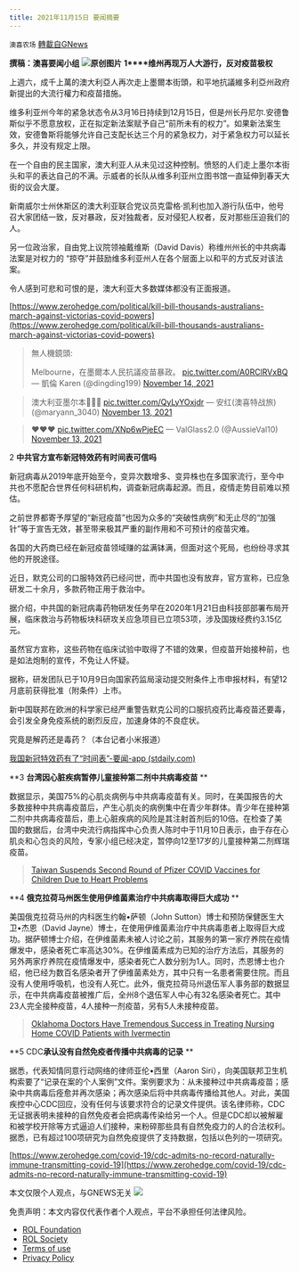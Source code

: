 ```yaml
---
title: 2021年11月15日 要闻摘要
---
```

`澳喜农场` [轉載自GNews](https://gnews.org/zh-hans/1666109/)

**撰稿：澳喜要闻小组**
![](https://assets.gnews.org/wp-content/uploads/2021/11/Picture1-10.jpg)**原创图片**
**1****维州再现万人大游行，反对疫苗极权**

上週六，成千上萬的澳大利亞人再次走上墨爾本街頭，和平地抗議維多利亞州政府新提出的大流行權力和疫苗措施。

维多利亚州今年的紧急状态令从3月16日持续到12月15日，但是州长丹尼尔.安德鲁斯似乎不愿意放权，正在拟定新法案赋予自己“前所未有的权力”。如果新法案生效，安德鲁斯将能够允许自己支配长达三个月的紧急权力，对于紧急权力可以延长多久，并没有规定上限。

在一个自由的民主国家，澳大利亚人从未见过这种控制。愤怒的人们走上墨尔本街头和平的表达自己的不满。示威者的长队从维多利亚州立图书馆一直延伸到春天大街的议会大厦。

新南威尔士州休斯区的澳大利亚联合党议员克雷格·凯利也加入游行队伍中，他号召大家团结一致，反对暴政，反对独裁者，反对侵犯人权者，反对那些压迫我们的人。

另一位政治家，自由党上议院领袖戴维斯（David Davis）称维州州长的中共病毒法案是对权力的 “掠夺”并鼓励维多利亚州人在各个层面上以和平的方式反对该法案。

令人感到可悲和可恨的是，澳大利亚大多数媒体都没有正面报道。

[https://www.zerohedge.com/political/kill-bill-thousands-australians-march-against-victorias-covid-powers](https://www.zerohedge.com/political/kill-bill-thousands-australians-march-against-victorias-covid-powers)



> 無人機鏡頭: 
> 
> Melbourne，在墨爾本人民抗議疫苗暴政。 [pic.twitter.com/A0RClRVxBQ](https://t.co/A0RClRVxBQ)
> — 凱倫 Karen (@dingding199) [November 14, 2021](https://twitter.com/dingding199/status/1459735500009443328?ref_src=twsrc%5Etfw)





> 澳大利亚墨尔本💪💪💪 [pic.twitter.com/QyLyYOxjdr](https://t.co/QyLyYOxjdr)
> — 安红(澳喜特战旅) (@maryann\_3040) [November 13, 2021](https://twitter.com/maryann_3040/status/1459406919957766144?ref_src=twsrc%5Etfw)





> ❤️❤️❤️ [pic.twitter.com/XNp6wPjeEC](https://t.co/XNp6wPjeEC)
> — ValGlass2.0 (@AussieVal10) [November 13, 2021](https://twitter.com/AussieVal10/status/1459342824055336961?ref_src=twsrc%5Etfw)





2 **中共官方宣布新冠特效药有时间表可信吗**

新冠病毒从2019年底开始至今，变异次数增多、变异株也在多国家流行，至今中共也不愿配合世界任何科研机构，调查新冠病毒起源。而且，疫情走势目前难以预估。

之前世界都寄予厚望的“新冠疫苗”也因为众多的“突破性病例”和无止尽的“加强针”等于宣告无效，甚至带来极其严重的副作用和不可预计的疫苗灾难。

各国的大药商已经在新冠疫苗领域赚的盆满钵满，但面对这个死局，也纷纷寻求其他的开脱途径。

近日，默克公司的口服特效药已经问世，而中共国也没有放弃，官方宣称，已应急研发二十余月，多款药物正用于救治中。

据介绍，中共国的新冠病毒药物研发任务早在2020年1月21日由科技部部署布局开展，临床救治与药物板块科研攻关应急项目已立项53项，涉及国拨经费约3.15亿元。

虽然官方宣称，这些药物在临床试验中取得了不错的效果，但疫苗开始接种前，也是如法炮制的宣传，不免让人怀疑。

据称，研发团队已于10月9日向国家药监局滚动提交附条件上市申报材料，有望12月底前获得批准（附条件）上市。

新中国联邦在欧洲的科学家已经严重警告默克公司的口服抗疫药比毒疫苗还要毒，会引发全身免疫系统的剧烈反应，加速身体的不良症状。

究竟是解药还是毒药？（本台记者小米报道）

[我国新冠特效药有了“时间表”-要闻-app (stdaily.com)](http://www.stdaily.com/app/yaowen/2021-11/15/content_1231800.shtml)

**3 ****台湾因心脏疾病暂停儿童接种第二剂中共病毒疫苗**** **

数据显示，美国75%的心肌炎病例与中共病毒疫苗有关。同时，在美国报告的大多数接种中共病毒疫苗后，产生心肌炎的病例集中在青少年群体。青少年在接种第二剂中共病毒疫苗后，患上心脏疾病的风险是其注射首剂后的10倍。在检查了美国的数据后，台湾中央流行病指挥中心负责人陈时中于11月10日表示，由于存在心肌炎和心包炎的风险，专家小组已经决定，暂停向12至17岁的儿童接种第二剂辉瑞疫苗。



> [Taiwan Suspends Second Round of Pfizer COVID Vaccines for Children Due to Heart Problems](https://www.thegatewaypundit.com/2021/11/taiwan-suspends-second-round-pfizer-covid-vaccines-children-due-heart-problems/)



**4 ****俄克拉荷马州医生使用伊维菌素治疗中共病毒取得巨大成功**** **

美国俄克拉荷马州的内科医生约翰•萨顿（John Sutton）博士和预防保健医生大卫•杰恩（David Jayne）博士，在使用伊维菌素治疗中共病毒患者上取得巨大成功。据萨顿博士介绍，在伊维菌素未被人讨论之前，其服务的第一家疗养院在疫情爆发中，感染者死亡率高达30%。在伊维菌素成为已知的治疗方法后，其服务的另外两家疗养院在疫情爆发中，感染者死亡人数分别为1人。同时，杰恩博士也介绍，他已经为数百名感染者开了伊维菌素处方，其中只有一名患者需要住院。而且没有人使用呼吸机，也没有人死亡。此外，俄克拉荷马州退伍军人事务部的数据显示，在中共病毒疫苗被推广后，全州8个退伍军人中心有32名感染者死亡。其中23人完全接种疫苗，4人接种一剂疫苗，另有5人未接种疫苗。



> [Oklahoma Doctors Have Tremendous Success in Treating Nursing Home COVID Patients with Ivermectin](https://www.thegatewaypundit.com/2021/11/oklahoma-doctors-tremendous-success-treating-nursing-home-covid-patients-ivermectin/)



**5 CDC****承认没有自然免疫者传播中共病毒的记录**** **

据悉，代表知情同意行动网络的律师亚伦•西里（Aaron Siri），向美国联邦卫生机构索要了“记录在案的个人案例”文件。案例要求为：从未接种过中共病毒疫苗；感染中共病毒后痊愈并再次感染；再次感染后将中共病毒传播给其他人。对此，美国疾控中心CDC回应，没有任何与该要求符合的记录文件提供。该名律师称，CDC无证据表明未接种的自然免疫者会把病毒传染给另一个人。但是CDC却以被解雇和被学校开除等方式逼迫人们接种，来粉碎那些具有自然免疫力的人的合法权利。据悉，已有超过100项研究为自然免疫提供了支持数据，包括以色列的一项研究。

[https://www.zerohedge.com/covid-19/cdc-admits-no-record-naturally-immune-transmitting-covid-19](https://www.zerohedge.com/covid-19/cdc-admits-no-record-naturally-immune-transmitting-covid-19)

本文仅限个人观点，与GNEWS无关
![](https://assets.gnews.org/wp-content/uploads/2021/11/澳喜图标2-1-1.jpg)
 

免责声明：本文内容仅代表作者个人观点，平台不承担任何法律风险。

- [ROL Foundation](https://rolfoundation.org/)
- [ROL Society](https://rolsociety.org/)
- [Terms of use](https://gnews.org/terms-of-use-3/)
- [Privacy Policy](https://gnews.org/privacy-policy/)
